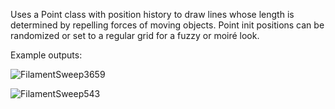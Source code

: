 Uses a Point class with position history to draw lines whose length is determined by repelling forces of moving objects. Point init positions can be randomized or set to a regular grid for a fuzzy or moiré look.

Example outputs: 

![FilamentSweep3659](https://user-images.githubusercontent.com/101308215/165745346-a43e1c5d-64f5-4216-ad1b-24be43537842.png)

![FilamentSweep543](https://user-images.githubusercontent.com/101308215/165745352-85933cbc-284f-4412-b738-5e7c2d3ace45.png)
